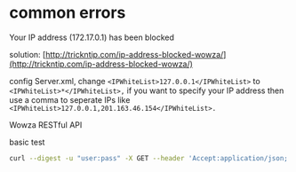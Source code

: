 # common errors

Your IP address \(172.17.0.1\) has been blocked

solution: [http://trickntip.com/ip-address-blocked-wowza/](http://trickntip.com/ip-address-blocked-wowza/)

config Server.xml, change `<IPWhiteList>127.0.0.1</IPWhiteList>` to `<IPWhiteList>*</IPWhiteList>,` if you want to specify your IP address then use a comma to seperate IPs like `<IPWhiteList>127.0.0.1,201.163.46.154</IPWhiteList>.`

Wowza RESTful API

basic test

```bash
curl --digest -u "user:pass" -X GET --header 'Accept:application/json; charset=utf-8' http://localhost:8087/v2/servers/_defaultServer_/vhosts/_defaultVHost_/applications
```



